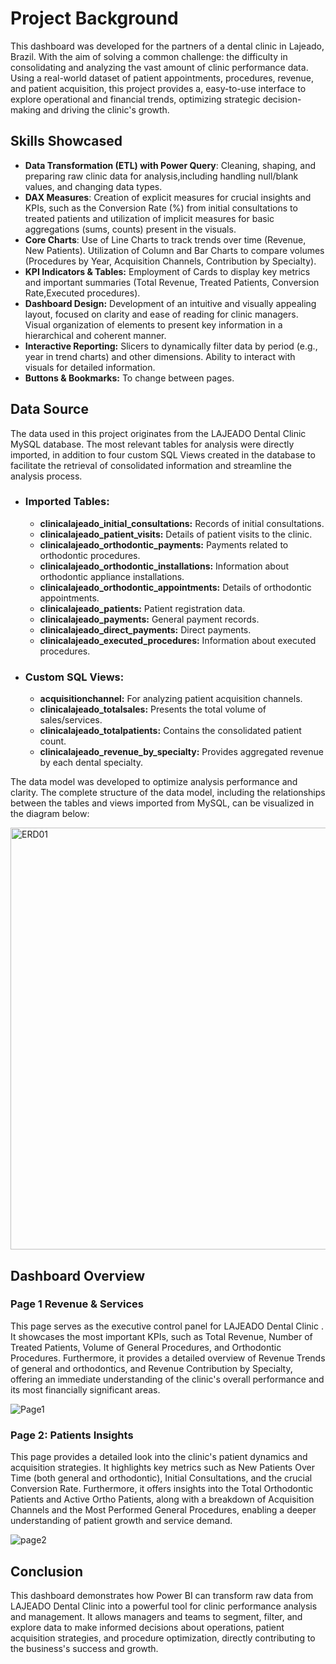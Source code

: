 # Project Background

This dashboard was developed for the partners of a dental clinic in Lajeado, Brazil. With the aim of solving a common challenge: the difficulty in consolidating and analyzing the vast amount of clinic performance data. Using a real-world dataset of patient appointments, procedures, revenue, and patient acquisition, this project provides a, easy-to-use interface to explore operational and financial trends, optimizing strategic decision-making and driving the clinic's growth.

## Skills Showcased

  - **Data Transformation (ETL) with Power Query**: Cleaning, shaping, and preparing raw clinic data for analysis,including handling null/blank values, and changing data types.
  - **DAX Measures**: Creation of explicit measures for crucial insights and KPIs, such as the Conversion Rate (%) from initial consultations to treated patients and utilization of implicit measures for basic aggregations (sums, counts) present in the visuals.
  - **Core Charts**: Use of Line Charts to track trends over time (Revenue, New Patients). Utilization of Column and Bar Charts to compare volumes (Procedures by Year, Acquisition Channels, Contribution by Specialty).
  - **KPI Indicators & Tables:** Employment of Cards to display key metrics and important summaries (Total Revenue, Treated Patients, Conversion Rate,Executed procedures).
  - **Dashboard Design:** Development of an intuitive and visually appealing layout, focused on clarity and ease of reading for clinic managers. Visual organization of elements to present key information in a hierarchical and coherent manner.
  - **Interactive Reporting:** Slicers to dynamically filter data by period (e.g., year in trend charts) and other dimensions. Ability to interact with visuals for detailed information.
  - **Buttons & Bookmarks:** To change between pages.

## Data Source

The data used in this project originates from the LAJEADO Dental Clinic MySQL database. The most relevant tables for analysis were directly imported, in addition to four custom SQL Views created in the database to facilitate the retrieval of consolidated information and streamline the analysis process.

- ### Imported Tables:

  - **clinicalajeado_initial_consultations:** Records of initial consultations.
  - **clinicalajeado_patient_visits:** Details of patient visits to the clinic.
  - **clinicalajeado_orthodontic_payments:** Payments related to orthodontic procedures.
  - **clinicalajeado_orthodontic_installations:** Information about orthodontic appliance installations.
  - **clinicalajeado_orthodontic_appointments:** Details of orthodontic appointments.
  - **clinicalajeado_patients:** Patient registration data.
  - **clinicalajeado_payments:** General payment records.
  - **clinicalajeado_direct_payments:** Direct payments.
  - **clinicalajeado_executed_procedures:** Information about executed procedures.

- ### Custom SQL Views:

  - **acquisitionchannel:** For analyzing patient acquisition channels.
  - **clinicalajeado_totalsales:** Presents the total volume of sales/services.
  - **clinicalajeado_totalpatients:** Contains the consolidated patient count.
  - **clinicalajeado_revenue_by_specialty:** Provides aggregated revenue by each dental specialty.
 
The data model was developed to optimize analysis performance and clarity. The complete structure of the data model, including the relationships between the tables and views imported from MySQL, can be visualized in the diagram below:

<img width="1065" height="675" alt="ERD01" src="https://github.com/user-attachments/assets/f010f597-7fb0-44f5-b35d-128fd6b8f0cb" />

## Dashboard Overview

### Page 1 Revenue & Services

This page serves as the executive control panel for LAJEADO Dental Clinic . It showcases the most important KPIs, such as Total Revenue, Number of Treated Patients, Volume of General Procedures, and Orthodontic Procedures. Furthermore, it provides a detailed overview of Revenue Trends of general and orthodontics, and Revenue Contribution by Specialty, offering an immediate understanding of the clinic's overall performance and its most financially significant areas.

![Page1](https://github.com/user-attachments/assets/8635954b-4bba-4268-8e76-a56b46fac8ea)

### Page 2: Patients Insights

This page provides a detailed look into the clinic's patient dynamics and acquisition strategies. It highlights key metrics such as New Patients Over Time (both general and orthodontic), Initial Consultations, and the crucial Conversion Rate. Furthermore, it offers insights into the Total Orthodontic Patients and Active Ortho Patients, along with a breakdown of Acquisition Channels and the Most Performed General Procedures, enabling a deeper understanding of patient growth and service demand.

![page2](https://github.com/user-attachments/assets/f60b8649-89cf-489c-9b64-78a5b7cbb051)

## Conclusion

This dashboard demonstrates how Power BI can transform raw data from LAJEADO Dental Clinic  into a powerful tool for clinic performance analysis and management. It allows managers and teams to segment, filter, and explore data to make informed decisions about operations, patient acquisition strategies, and procedure optimization, directly contributing to the business's success and growth.


  
